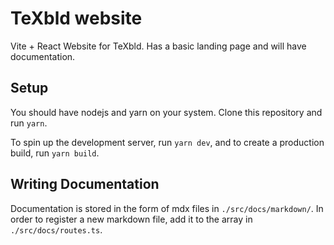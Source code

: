 # TeXbld website

Vite + React Website for TeXbld. Has a basic landing page and will have
documentation.

## Setup

You should have nodejs and yarn on your system. Clone this repository and run
`yarn`.

To spin up the development server, run `yarn dev`, and to create a production
build, run `yarn build`.

## Writing Documentation

Documentation is stored in the form of mdx files in `./src/docs/markdown/`.
In order to register a new markdown file, add it to the array in
`./src/docs/routes.ts`.
